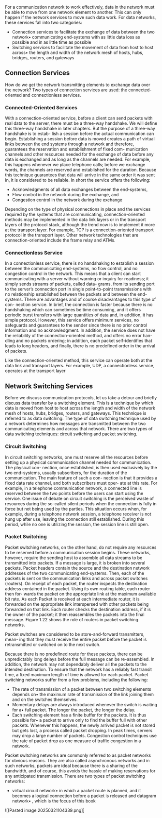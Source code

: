 For a communication network to work effectively, data in the network must be able to move from one network element to another. This can only happen if the network services to move such data work. For data networks, these services fall into two categories:

- Connection services to facilitate the exchange of data between the two network• communicating end-systems with as little data loss as possible and in as little time as possible
- Switching services to facilitate the movement of data from host to host across• the length and width of the network mesh of hosts, hubs, bridges, routers, and gateways

## Connection Services

How do we get the network transmitting elements to exchange data over the network? Two types of connection services are used: the connected-oriented and connectionless services.

### Connected-Oriented Services

With a connection-oriented service, before a client can send packets with real data to the server, there must be a three-way handshake. We will define this three-way handshake in later chapters. But the purpose of a three-way handshake is to estab- lish a session before the actual communication can begin. Establishing a session before data is moved creates a path of virtual links between the end systems through a network and therefore, guarantees the reservation and establishment of fixed com- munication channels and other resources needed for the exchange of data before any data is exchanged and as long as the channels are needed. For example, this happens whenever we place telephone calls; before we exchange words, the channels are reserved and established for the duration. Because this technique guarantees that data will arrive in the same order it was sent in, it is considered to be reliable. In short the service offers the following:

- Acknowledgments of all data exchanges between the end-systems,
- Flow control in the network during the exchange, and
- Congestion control in the network during the exchange

 Depending on the type of physical connections in place and the services required by the systems that are communicating, connection-oriented methods may be implemented in the data link layers or in the transport layers of the protocol stack, although the trend now is to implement it more at the transport layer. For example, TCP is a connection-oriented transport protocol in the transport layer. Other network technologies that are connection-oriented include the frame relay and ATMs.

### Connectionless Service

In a connectionless service, there is no handshaking to establish a session between the communicating end-systems, no flow control, and no congestion control in the network. This means that a client can start communicating with a server without warning or inquiry for readiness; it simply sends streams of packets, called data- grams, from its sending port to the server’s connection port in single point-to-point transmissions with no relationship established between the packets and between the end-systems. There are advantages and of course disadvantages to this type of con- nection service. In brief, the connection is faster because there is no handshaking which can sometimes be time consuming, and it offers periodic burst transfers with large quantities of data and, in addition, it has simple protocol. However, this service offers minimum services, no safeguards and guarantees to the sender since there is no prior control information and no acknowledgment. In addition, the service does not have the reliability of the connection-oriented method, and offers no error han- dling and no packets ordering; in addition, each packet self-identifies that leads to long headers, and finally, there is no predefined order in the arrival of packets.

Like the connection-oriented method, this service can operate both at the data link and transport layers. For example, UDP, a connectionless service, operates at the transport layer




## Network Switching Services

Before we discuss communication protocols, let us take a detour and briefly discuss data transfer by a switching element. This is a technique by which data is moved from host to host across the length and width of the network mesh of hosts, hubs, bridges, routers, and gateways. This technique is referred to as data switching. The type of data switching technique used by a network determines how messages are transmitted between the two communicating elements and across that network. There are two types of data switching techniques: circuit switching and packet switching.

### Circuit Switching

In circuit switching networks, one must reserve all the resources before setting up a physical communication channel needed for communication. The physical con- nection, once established, is then used exclusively by the two end-systems, usually subscribers, for the duration of the communication. The main feature of such a con- nection is that it provides a fixed data rate channel, and both subscribers must oper- ate at this rate. For example, in a telephone communication network, a connected line is reserved between the two points before the users can start using the service. One issue of debate on circuit switching is the perceived waste of resources during the so-called silent periods when the connection is fully in force but not being used by the parties. This situation occurs when, for example, during a telephone network session, a telephone receiver is not hung up after use, leaving the connection still established. During this period, while no one is utilizing the session, the session line is still open.

### Packet Switching

Packet switching networks, on the other hand, do not require any resources to be reserved before a communication session begins. These networks, however, require the sending host to assemble all data streams to be transmitted into packets. If a message is large, it is broken into several packets. Packet headers contain the source and the destination network addresses of the two communicating end-systems. Then, each of the packets is sent on the communication links and across packet switches (routers). On receipt of each packet, the router inspects the destination address contained in the packet. Using its own routing table, each router then for- wards the packet on the appropriate link at the maximum available bit rate. As each Packet is received at each intermediate router, it is forwarded on the appropriate link interspersed with other packets being forwarded on that link. Each router checks the destination address, if it is the owner of the packet; it then reassembles the packets into the final message. Figure 1.22 shows the role of routers in packet switching networks.

Packet switches are considered to be store-and-forward transmitters, mean- ing that they must receive the entire packet before the packet is retransmitted or switched on to the next switch.

Because there is no predefined route for these packets, there can be unpredictably long delays before the full message can be re-assembled. In addition, the network may not dependably deliver all the packets to the intended destination. To ensure that the network has a reliably fast transit time, a fixed maximum length of time is allowed for each packet. Packet switching networks suffer from a few problems, including the following:

- The rate of transmission of a packet between two switching elements depends on• the maximum rate of transmission of the link joining them and on the switches themselves.
- Momentary delays are always introduced whenever the switch is waiting for a• full packet. The longer the packet, the longer the delay.
- Each switching element has a finite buffer for the packets. It is thus possible for• a packet to arrive only to find the buffer full with other packets. Whenever this happens, the newly arrived packet is not stored but gets lost, a process called packet dropping. In peak times, servers may drop a large number of packets. Congestion control techniques use the rate of packet drop as one measure of traffic congestion in a network.

Packet switching networks are commonly referred to as packet networks for obvious reasons. They are also called asynchronous networks and in such networks, packets are ideal because there is a sharing of the bandwidth, and of course, this avoids the hassle of making reservations for any anticipated transmission. There are two types of packet switching networks:

- virtual circuit network• in which a packet route is planned, and it becomes a logical connection before a packet is released and datagram network• , which is the focus of this book

![[Pasted image 20250321104339.png]]






